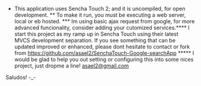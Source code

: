 * This application uses Sencha Touch 2; and it is uncompiled, for open development.
** To make it run, you must be executing a web server, local or eb hosted.
*** Im using basic ajax request from google, for more advanced funcionality, consider adding your cutomized services.**** I start this project as my ramp up in Sencha Touch using their latest MVCS development separation. If you see something that can be updated improved or enhanced, please dont hesitate to contact or fork from https://github.com/asael2/SenchaTouch-Google-searchApp 
***** I would be glad to help you out setting or configuring this into some nices project, just dropme a line! asael2@gmail.com

Saludos!
-_-